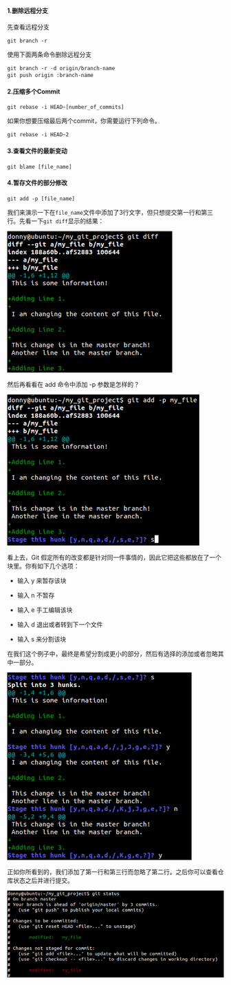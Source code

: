 #### 1.删除远程分支

先查看远程分支

```
git branch -r
```

使用下面两条命令删除远程分支

```
git branch -r -d origin/branch-name
git push origin :branch-name
```

#### 2.压缩多个Commit

```
git rebase -i HEAD~[number_of_commits]
```

如果你想要压缩最后两个commit，你需要运行下列命令。

```
git rebase -i HEAD~2
```

#### 3.查看文件的最新变动

```
git blame [file_name]
```

#### 4.暂存文件的部分修改

```
git add -p [file_name]
```

我们来演示一下在`file_name`文件中添加了3行文字，但只想提交第一行和第三行。先看一下`git diff`显示的结果：

![](/assets/c3f16cfb-7009-4365-b128-ee2b55662f39.png)

然后再看看在 add 命令中添加 -p 参数是怎样的？

![](/assets/18065450_2QTu.png)

看上去，Git 假定所有的改变都是针对同一件事情的，因此它把这些都放在了一个块里。你有如下几个选项：

* 输入 y 来暂存该块

* 输入 n 不暂存

* 输入 e 手工编辑该块

* 输入 d 退出或者转到下一个文件

* 输入 s 来分割该块

在我们这个例子中，最终是希望分割成更小的部分，然后有选择的添加或者忽略其中一部分。

![](/assets/18065451_0p2W.png)

正如你所看到的，我们添加了第一行和第三行而忽略了第二行。之后你可以查看仓库状态之后并进行提交。

![](/assets/18065452_SaJC.png)



